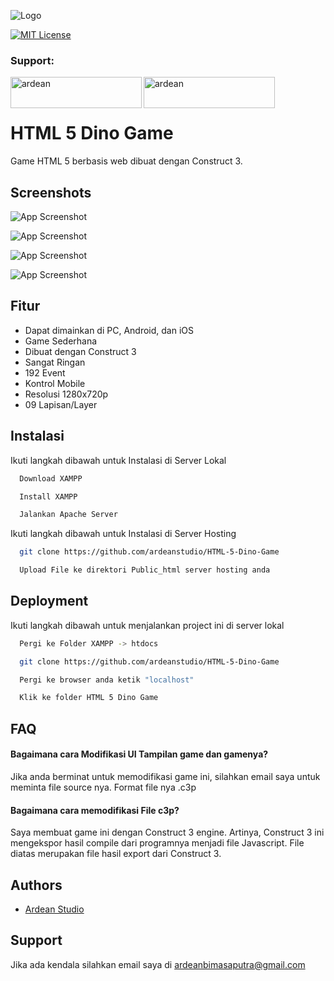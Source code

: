
![Logo](https://i.ibb.co/z4kkh5G/logo.png)



[![MIT License](https://img.shields.io/badge/License-MIT-green.svg)](https://choosealicense.com/licenses/mit/)

<h3 align="left">Support:</h3>
<p><a href="https://www.buymeacoffee.com/ardean"> <img align="left" src="https://cdn.buymeacoffee.com/buttons/v2/default-yellow.png" height="50" width="210" alt="ardean" /></a><a href="https://ko-fi.com/ardean"> <img align="left" src="https://cdn.ko-fi.com/cdn/kofi3.png?v=3" height="50" width="210" alt="ardean" /></a></p><br><br>

# HTML 5 Dino Game

Game HTML 5 berbasis web dibuat dengan Construct 3.


## Screenshots

![App Screenshot](https://i.imgur.com/tIVJgaF.png)

![App Screenshot](https://i.imgur.com/CnRxFQO.png)

![App Screenshot](https://i.imgur.com/h4WBvCF.png)

![App Screenshot](https://i.imgur.com/j5Dp9oQ.png)
## Fitur

- Dapat dimainkan di PC, Android, dan iOS
- Game Sederhana
- Dibuat dengan Construct 3
- Sangat Ringan
- 192 Event
- Kontrol Mobile
- Resolusi 1280x720p
- 09 Lapisan/Layer


## Instalasi

Ikuti langkah dibawah untuk Instalasi di Server Lokal

```bash
  Download XAMPP
```
```bash
  Install XAMPP
```
```bash
  Jalankan Apache Server
  ```

Ikuti langkah dibawah untuk Instalasi di Server Hosting

```bash
  git clone https://github.com/ardeanstudio/HTML-5-Dino-Game
```
```bash
  Upload File ke direktori Public_html server hosting anda
```

## Deployment

Ikuti langkah dibawah untuk menjalankan project ini di server lokal

```bash
  Pergi ke Folder XAMPP -> htdocs
```
```bash
  git clone https://github.com/ardeanstudio/HTML-5-Dino-Game
```
```bash
  Pergi ke browser anda ketik "localhost"
```
```bash
  Klik ke folder HTML 5 Dino Game
```

## FAQ

#### Bagaimana cara Modifikasi UI Tampilan game dan gamenya?

Jika anda berminat untuk memodifikasi game ini, silahkan email saya untuk meminta file source nya. Format file nya .c3p

#### Bagaimana cara memodifikasi File c3p?

Saya membuat game ini dengan Construct 3 engine. Artinya, Construct 3 ini mengekspor hasil compile dari programnya menjadi file Javascript. File diatas merupakan file hasil export dari Construct 3.


## Authors

- [Ardean Studio](https://www.github.com/ardeanstudio)


## Support

Jika ada kendala silahkan email saya di ardeanbimasaputra@gmail.com

